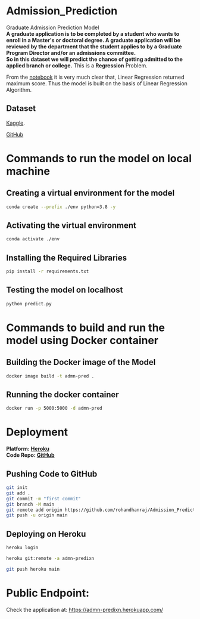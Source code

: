 # Admission_Prediction
Graduate Admission Prediction Model  
**A graduate application is to be completed by a student who wants to enroll in a Master's or doctoral degree. A graduate application will be reviewed by the department that the student applies to by a Graduate Program Director and/or an admissions committee.**  
**So in this dataset we will predict the chance of getting admitted to the applied branch or college.**
This is a **Regression** Problem.

From the [notebook](./notebook.ipynb) it is very much clear that, Linear Regression returned maximum score. Thus the model is built on the basis of Linear Regression Algorithm. 


## Dataset
[Kaggle](https://www.kaggle.com/mohansacharya/graduate-admissions).

[GitHub](https://github.com/rohan-dhanraj/Datasets/blob/main/Admission_Predict.csv)


# Commands to run the model on local machine
## Creating a virtual environment for the model
```bash
conda create --prefix ./env python=3.8 -y
```
## Activating the virtual environment
```bash
conda activate ./env
```
## Installing the Required Libraries
```bash
pip install -r requirements.txt
```
## Testing the model on localhost
```bash
python predict.py
```

# Commands to build and run the model using Docker container
## Building the Docker image of the Model
```bash
docker image build -t admn-pred .
```
## Running the docker container
```bash
docker run -p 5000:5000 -d admn-pred
```

# Deployment
**Platform: [Heroku](https://admn-predixn.herokuapp.com/)**  
**Code Repo: [GitHub](https://github.com/rohan-dhanraj/Admission_Prediction)**
## Pushing Code to GitHub
```bash
git init
git add .
git commit -m "first commit"
git branch -M main
git remote add origin https://github.com/rohandhanraj/Admission_Prediction
git push -u origin main
```
## Deploying on Heroku
```bash
heroku login

heroku git:remote -a admn-predixn

git push heroku main
```

# Public Endpoint:
Check the application at: https://admn-predixn.herokuapp.com/
